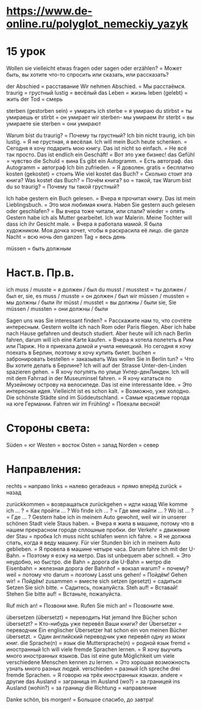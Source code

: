 # https://www.de-online.ru/polyglot_nemeckiy_yazyk
# 15 урок

Wollen sie vielleicht etwas fragen oder sagen oder erzählen? = Может быть, вы хотите что-то спросить или сказать, или рассказать?

der Abschied = расставание
Wir nehmen Abschied. = Мы расстаёмся.
traurig = грустный
lustig = весёлый
das Leben = жизнь
leben (gelebt) = жить
der Tod = смерь

sterben (gestorben sein) = умирать
ich sterbe = я умираю
du stirbst = ты умираешь
er stirbt = он умирает
wir sterben- мы умираем
ihr sterbt = вы умираете
sie sterben = они умирают

Warum bist du traurig? = Почему ты грустный?
Ich bin nicht traurig, ich bin lustig. = Я не грустная, я весёлая.
Ich will mein Buch heute schenken. = Сегодня я хочу подарить мою книгу.
Das ist nicht so einfach. = Не всё так просто.
Das ist endlich ein Geschäft! = Вот это уже бизнес!
das Gefühl = чувство
die Schuld = вина
Es gibt ein Autogramm. = Есть автограф.
das Autogramm = автограф
Ich bin zufrieden. = Я доволен.
gratis = бесплатно
kosten (gekostet) = стоить
Wie viel kostet das Buch? = Сколько стоит эта книга?
Was kostet das Buch? = Почём книга?
so = такой, так
Warum bist du so traurig? = Почему ты такой грустный?

Ich habe gestern ein Buch gelesen. = Вчера я прочитал книгу.
Das ist mein Lieblingsbuch. = Это моя любимая книга.
Haben Sie gestern auch gelesen oder geschlafen? = Вы вчера тоже читали, или спали?
wieder = опять
Gestern habe ich als Mutter gearbeitet. Ich war Malerin. Meine Tochter will dass ich ihr Gesicht male. = Вчера я работала мамой. Я была художником. Моя дочка хочет, чтобы я раскрасила её лицо.
die ganze Nacht = всю ночь
den ganzen Tag = весь день

müssen = быть должным

# Наст.в. Пр.в.

ich muss / musste = я должен / был
du musst / musstest = ты должен / был
er, sie, es muss / musste = он должен / был
wir müssen / mussten = мы должны / были
ihr müsst / musstet = вы должны / были
sie, Sie müssen / mussten = они должны / были

Sagen uns was Sie interessant finden? = Расскажите нам то, что сочтёте интересным.
Gestern wollte ich nach Rom oder Paris fliegen. Aber ich habe nach Hause gefahren und deutsch studiert. Aber heute will ich nach Berlin fahren, darum will ich eine Karte kaufen. = Вчера я хотела полететь в Рим или Париж. Но я приехала домой и учила немецкий. Но сегодня я хочу поехать в Берлин, поэтому я хочу купить билет.
buchen = забронировать
bestellen = заказывать
Was wollen Sie in Berlin tun? = Что Вы хотите делать в Берлине?
Ich will auf der Strasse Unter-den-Linden spazieren gehen. = Я хочу погулять по улице Унтер-денЛинден.
Ich will mit dem Fahrrad in der Museuminsel fahren. = Я хочу кататься по Музейному острову на велосипеде.
Das ist eine interessante Idee. = Это интересная идея.
Vielleicht ist es schon kalt. = Возможно, уже холодно.
Die schönste Städte sind im Süddeutschland. = Самые красивые города на юге Германии.
Fahren wir im Frühling! = Поехали весной!

# Стороны света:
Süden = юг
Westen = восток
Osten = запад
Norden = север

# Направления:
rechts = направо
links = налево
geradeaus = прямо вперёд
zurück = назад

zurückkommen = возвращаться
zurückgehen = идти назад
Wie komme ich … ? = Как пройти … ?
Wo finde ich … ? = Где мне найти … ?
Wo ist … ? = Где … ?
Gestern habe ich in meinem Auto gewohnt, weil wir in unserer schönen Stadt viele Staus haben. = Вчера я жила в машине, потому что в нашем прекрасном городе сплошные пробки.
der Verkehr = движение
der Stau = пробка
Ich muss nicht schlafen wenn ich fahre. = Я не должна спать, когда я веду машину.
Für vier Stunden bin ich in meinem Auto geblieben. = Я провела в машине четыре часа.
Darum fahre ich mit der U-Bahn. = Поэтому я езжу на метро.
Das ist unbequem aber schnell. = Это неудобно, но быстро.
die Bahn = дорога
die U-Bahn = метро
die Eisenbahn = железная дорога
der Bahnhof = вокзал
warum? = почему?
weil = потому что
darum = поэтому
Lasst uns gehen! = Пойдём!
Gehen wir! = Пойдём!
zusammen = вместе
sich setzen (gesetzt) = садиться
Setzen Sie sich bitte. = Садитесь, пожалуйста.
Steh auf! = Вставай!
Stehen Sie bitte auf! = Встаньте, пожалуйста.

Ruf mich an! = Позвони мне.
Rufen Sie mich an! = Позвоните мне.

übersetzen (übersetzt) = переводить
Hat jemand Ihre Bücher schon übersetzt? = Кто-нибудь уже перевёл Ваши книги?
der Übersetzer = переводчик
Ein englischer Übersetzer hat schon ein von meinen Bücher übersetzt. = Один английский переводчик уже перевёл одну из моих книг.
die Sprache(n) = язык
die Muttersprache(n) = родной язык
fremd = иностранный
Ich will viele fremde Sprachen lernen. = Я хочу выучить много иностранных языков.
Das ist eine gute Möglichkeit um viele verschiedene Menschen kennen zu lernen. = Это хорошая возможность узнать много разных людей.
verschieden = разный
Ich spreche drei fremde Sprachen. = Я говорю на трёх иностранных языках.
andere = другие
das Ausland = заграница
im Ausland (wo?) = за границей
ins Ausland (wohin?) = за границу
die Richtung = направление

Danke schön, bis morgen! = Большое спасибо, до завтра!

